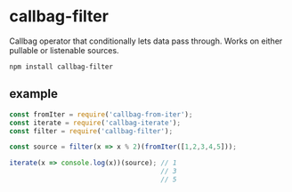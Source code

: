 # callbag-filter

Callbag operator that conditionally lets data pass through. Works on either pullable or listenable sources.

`npm install callbag-filter`

## example

```js
const fromIter = require('callbag-from-iter');
const iterate = require('callbag-iterate');
const filter = require('callbag-filter');

const source = filter(x => x % 2)(fromIter([1,2,3,4,5]));

iterate(x => console.log(x))(source); // 1
                                      // 3
                                      // 5
```
